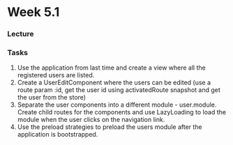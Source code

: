 # Week 5.1

### Lecture

### Tasks

1. Use the application from last time and create a view where all the registered users are listed.
2. Create a UserEditComponent where the users can be edited (use a route param :id, get the user id using activatedRoute snapshot and get the user from the store)
3. Separate the user components into a different module - user.module. Create child routes for the components and use LazyLoading to load the module when the user clicks on the navigation link.
4. Use the preload strategies to preload the users module after the application is bootstrapped.